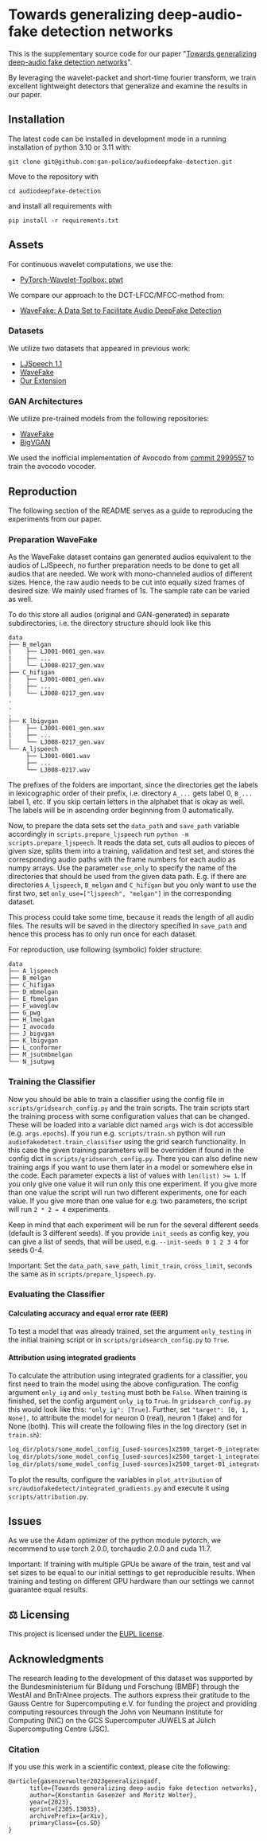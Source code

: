 # Towards generalizing deep-audio-fake detection networks

This is the supplementary source code for our paper "[Towards generalizing deep-audio fake detection networks](https://arxiv.org/abs/2305.13033)".

By leveraging the wavelet-packet and short-time fourier transform, 
we train excellent lightweight detectors that generalize and examine the results in our paper.

## Installation

The latest code can be installed in development mode in a running installation of python 3.10 or 3.11 with:

```shell
git clone git@github.com:gan-police/audiodeepfake-detection.git
```
Move to the repository with
```shell
cd audiodeepfake-detection
```
and install all requirements with
```shell
pip install -r requirements.txt
```

## Assets

For continuous wavelet computations, we use the:
- [PyTorch-Wavelet-Toolbox: ptwt](https://github.com/v0lta/PyTorch-Wavelet-Toolbox)

We compare our approach to the DCT-LFCC/MFCC-method from:
- [WaveFake: A Data Set to Facilitate Audio DeepFake Detection](https://github.com/RUB-SysSec/WaveFake)

### Datasets

We utilize two datasets that appeared in previous work:

- [LJSpeech 1.1](https://keithito.com/LJ-Speech-Dataset/)
- [WaveFake](https://zenodo.org/record/5642694)
- [Our Extension](https://zenodo.org/records/10512541)

### GAN Architectures
We utilize pre-trained models from the following repositories:

- [WaveFake](https://github.com/RUB-SysSec/WaveFake)
- [BigVGAN](https://github.com/NVIDIA/BigVGAN)

We used the inofficial implementation of Avocodo from [commit 2999557](https://github.com/ncsoft/avocodo) to train the avocodo vocoder.

## Reproduction

The following section of the README serves as a guide to reproducing the experiments from our paper.

### Preparation WaveFake

As the WaveFake dataset contains gan generated audios equivalent to the audios of LJSpeech, no further preparation needs to be done to get all audios that are needed. We work with mono-channeled audios of different sizes. Hence, the raw audio needs to be cut into equally sized frames of desired size. We mainly used frames of 1s. The sample rate can be varied as well.

To do this store all audios (original and GAN-generated) in separate subdirectories, i.e. the directory structure should look like this

```
data
├── B_melgan
|    ├── LJ001-0001_gen.wav
|    ├── ...
|    └── LJ008-0217_gen.wav
├── C_hifigan
|    ├── LJ001-0001_gen.wav
|    ├── ...
|    └── LJ008-0217_gen.wav
.
.
.
├── K_lbigvgan
|    ├── LJ001-0001_gen.wav
|    ├── ...
|    └── LJ008-0217_gen.wav
└── A_ljspeech
     ├── LJ001-0001.wav
     ├── ...
     └── LJ008-0217.wav
```

The prefixes of the folders are important, since the directories get the labels in lexicographic order of their prefix, i.e. directory `A_...` gets label 0, `B_...` label 1, etc. If you skip certain letters in the alphabet that is okay as well. The labels will be in ascending order beginning from 0 automatically.

Now, to prepare the data sets set the `data_path` and `save_path` variable accordingly in `scripts.prepare_ljspeech` run `python -m scripts.prepare_ljspeech`. It reads the data set, cuts all audios to pieces of given size, splits them into a training, validation and test set, and stores the corresponding audio paths with the frame numbers for each audio as numpy arrays.
Use the parameter `use_only` to specify the name of the directories that should be used from the given data path. E.g. if there are directories `A_ljspeech`, `B_melgan` and `C_hifigan` but you only want to use the first two, set `only_use=["ljspeech", "melgan"]` in the corresponding dataset.

This process could take some time, because it reads the length of all audio files. The results will be saved in the directory specified in `save_path` and hence this process has to only run once for each dataset.

For reproduction, use following (symbolic) folder structure:
```
data
├── A_ljspeech
├── B_melgan
├── C_hifigan
├── D_mbmelgan
├── E_fbmelgan
├── F_waveglow
├── G_pwg
├── H_lmelgan
├── I_avocodo
├── J_bigvgan
├── K_lbigvgan
├── L_conformer
├── M_jsutmbmelgan
└── N_jsutpwg
```

### Training the Classifier

Now you should be able to train a classifier using the config file in `scripts/gridsearch_config.py` and the train scripts. The train scripts start the training process with some configuration values that can be changed. These will be loaded into a variable dict named `args` wich is dot accessible (e.g. `args.epochs`). If you run e.g. `scripts/train.sh` python will run `audiofakedetect.train_classifier` using the grid search functionality. In this case the given training parameters will be overridden if found in the config dict in `scripts/gridsearch_config.py`. There you can also define new training args if you want to use them later in a model or somewhere else in the code. Each parameter expects a list of values with `len(list) >= 1`. If you only give one value it will run only this one experiment. If you give more than one value the script will run two different experiments, one for each value. If you give more than one value for e.g. two parameters, the script will run `2 * 2 = 4` experiments.

Keep in mind that each experiment will be run for the several different seeds (default is 3 different seeds). If you provide `init_seeds` as config key, you can give a list of seeds, that will be used, e.g. `--init-seeds 0 1 2 3 4` for seeds 0-4.

Important: Set the `data_path`, `save_path`, `limit_train`, `cross_limit`, `seconds` the same as in `scripts/prepare_ljspeech.py`.

### Evaluating the Classifier

#### Calculating accuracy and equal error rate (EER)

To test a model that was already trained, set the argument `only_testing` in the initial training script or in `scripts/gridsearch_config.py` to `True`.

#### Attribution using integrated gradients

To calculate the attribution using integrated gradients for a classifier, you first need to train the model using the above configuration. The config argument `only_ig` and `only_testing` must both be `False`. When training is finished, set the config argument `only_ig` to `True`. In `gridsearch_config.py` this would look like this: `"only_ig": [True]`. Further, set `"target": [0, 1, None],` to attribute the model for neuron 0 (real), neuron 1 (fake) and for None (both). This will create the following files in the log directory (set in `train.sh`):

```bash
log_dir/plots/some_model_config_[used-sources]x2500_target-0_integrated_gradients.npy
log_dir/plots/some_model_config_[used-sources]x2500_target-1_integrated_gradients.npy
log_dir/plots/some_model_config_[used-sources]x2500_target-01_integrated_gradients.npy
```

To plot the results, configure the variables in `plot_attribution` of `src/audiofakedetect/integrated_gradients.py` and execute it using `scripts/attribution.py`.

## Issues
As we use the Adam optimizer of the python module pytorch, we recommend to use torch 2.0.0, torchaudio 2.0.0 and cuda 11.7.

Important: If training with multiple GPUs be aware of the train, test and val set sizes to be equal to our initial settings to get reproducible results.
When training and testing on different GPU hardware than our settings we cannot guarantee equal results.

## ⚖️ Licensing

This project is licensed under the [EUPL license](LICENSE).

## Acknowledgments

The research leading to the development of this dataset was supported by the Bundesministerium für Bildung und Forschung (BMBF) through the WestAI and BnTrAInee projects. The authors express their gratitude to the Gauss Centre for Supercomputing e.V. for funding the project and providing computing resources through the John von Neumann Institute for Computing (NIC) on the GCS Supercomputer JUWELS at Jülich Supercomputing Centre (JSC).

### Citation
If you use this work in a scientific context, please cite the following:
```
@article{gasenzerwolter2023generalizingadf,
      title={Towards generalizing deep-audio fake detection networks}, 
      author={Konstantin Gasenzer and Moritz Wolter},
      year={2023},
      eprint={2305.13033},
      archivePrefix={arXiv},
      primaryClass={cs.SD}
}
```
